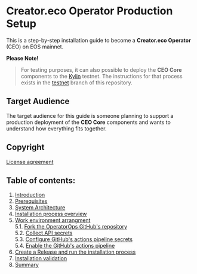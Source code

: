 # Creator.eco Operator Production Setup

This is a step-by-step installation guide to become a **Creator.eco Operator** (CEO) on EOS mainnet.  

**Please Note!**
> For testing purposes, it can also possible to deploy the **CEO Core** components to the [Kylin](https://www.cryptokylin.io/) testnet. The instructions for that process exists in the [testnet](https://github.com/Creator-Eco/OperatorOps/tree/testnet) branch of this repository.

## Target Audience

The target audience for this guide is someone planning to support a production deployment of the **CEO Core** components and wants to understand how everything fits together.


## Copyright
[License agreement](LICENSE)


## Table of contents:

1. [Introduction](docs/01-introduction.md)
2. [Prerequisites](docs/02-prerequisites.md)
3. [System Architecture](docs/03-architecture.md)
4. [Installation process overview](docs/04-overview.md)
5. [Work environment arrangment](docs/05-work-env-arrange.md)  
    5.1. [Fork the OperatorOps GitHub's repository](docs/06-fork-repo.md)   
    5.2. [Collect API secrets](docs/07-collect-api-keys.md)  
    5.3. [Configure GitHub's actions pipeline secrets](docs/08-create-secrets.md)  
    5.4. [Enable the GitHub's actions pipeline](docs/09-enable-pipeline.md)  
6. [Create a Release and run the installation process](docs/10-create-release.md)  
7. [Installation validation](docs/11-validation.md)  
8. [Summary](docs/12-summary.md)
